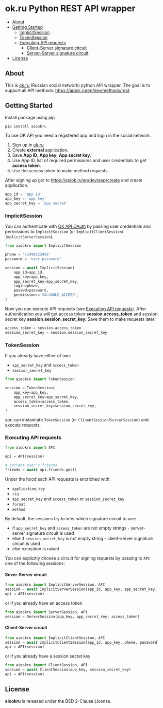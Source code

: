 # ok.ru Python REST API wrapper

- [About](#about)
- [Getting Started](#getting-started)
    + [ImplicitSession](#implicitsession)
    + [TokenSession](#tokensession)
    + [Executing API requests](#executing-api-requests)
        - [Client-Server signature circuit](#client-server-circuit)
        - [Server-Server signature circuit](#sever-server-circuit)
- [License](#license)


## About

This is [ok.ru](https://ok.ru) (Russian social network) python API wrapper.
The goal is to support all API methods: https://apiok.ru/en/dev/methods/rest.


## Getting Started

Install package using pip

```bash
pip install aiookru
```

To use OK API you need a registered app and login in the social network.

1. Sign up in [ok.ru](https://ok.ru)
2. Create **external** application.
3. Save **App ID**, **App key**, **App secret key**.
4. Use App ID, list of required permissions and user credentials to get **access token**.
5. Use the access token to make method requests.

After signing up got to https://apiok.ru/en/dev/app/create and create application.

```python
app_id = 'app ID'
app_key = 'app key'
app_secret_key = 'app secret'
```

### ImplicitSession

You can authenticate with [OK API OAuth](https://apiok.ru/en/ext/oauth/) by passing user credentials and permissions to `ImplicitSession` (or `ImplicitClientSession`/
`ImplicitServerSession`).

```python
from aiookru import ImplicitSession

phone = '+1999123456'
password = 'user password'

session = await ImplicitSession(
    app_id=app_id,
    app_key=app_key,
    app_secret_key=app_secret_key,
    login=phone,
    passwd=password,
    permissions='VALUABLE_ACCESS',
)
```

Now you can execute API requests (see [Executing API requests](#executing-api-requests)).
After authentication you will get access token **session.access_token** and
session secret key **session.session_secret_key**. Save them to make requests later:

```python
access_token = session.access_token
session_secret_key = session.session_secret_key
```

### TokenSession

If you already have either of two:

- `app_secret_key` and `access_token`
- `session_secret_key`

```python
from aiookru import TokenSession

session = TokenSession(
    app_key=app_key,
    app_secret_key=app_secret_key,
    access_token=access_token,
    session_secret_key=session_secret_key,
)
```

you can instantiate `TokenSession` (or `ClinentSession`/`ServerSession`) and execute requests.


### Executing API requests

```python
from aiookru import API

api = API(session)

# current user's friends
friends = await api.friends.get()
```

Under the hood each API requests is encriched with:

- `application_key`
- `sig`
- `app_secret_key` and `access_token` or `session_secret_key` 
- `format`
- `method`

By default, the sessions try to infer which signature circuit to use:

- if `app_secret_key` and `access_token` are not empty strings - server-server signature circuit is used
- else if `session_secret_key` is not empty string - client-server signature circuit is used
- else exception is raised

You can explicitly choose a circuit for signing requests by passing to `API` one
of the following sessions:

#### Sever-Server circuit

```python
from aiookru import ImplicitServerSession, API
session = await ImplicitServerSession(app_id, app_key, app_secret_key, phone, password)
api = API(session)
```

or if you already have an access token

```python
from aiookru import ServerSession, API
session = ServerSession(app_key, app_secret_key, access_token)
```

#### Client-Server circuit

```python
from aiookru import ImplicitClientSession, API
session = await ImplicitClientSession(app_id, app_key, phone, password)
api = API(session)
```

or if you already have a session secret key

```python
from aiookru import ClientSession, API
session = await ClientSession(app_key, session_secret_key)
api = API(session)
```

## License

**aiookru** is released under the BSD 2-Clause License.
